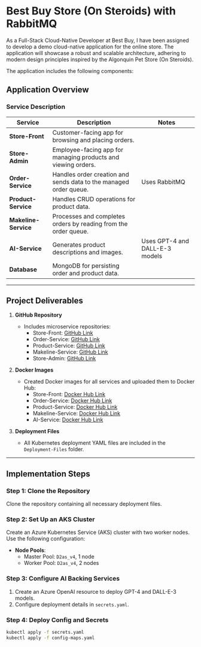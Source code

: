 # Best Buy Store (On Steroids) with RabbitMQ

As a Full-Stack Cloud-Native Developer at Best Buy, I have been assigned to develop a demo cloud-native application for the online store. The application will showcase a robust and scalable architecture, adhering to modern design principles inspired by the Algonquin Pet Store (On Steroids).

The application includes the following components:

## Application Overview

### Service Description

| Service         | Description                                                            | Notes                                      |
|------------------|------------------------------------------------------------------------|--------------------------------------------|
| **Store-Front** | Customer-facing app for browsing and placing orders.                  |                                            |
| **Store-Admin** | Employee-facing app for managing products and viewing orders.         |                                            |
| **Order-Service** | Handles order creation and sends data to the managed order queue.   | Uses RabbitMQ                              |
| **Product-Service** | Handles CRUD operations for product data.                         |                                            |
| **Makeline-Service** | Processes and completes orders by reading from the order queue.  |                                            |
| **AI-Service**  | Generates product descriptions and images.                            | Uses GPT-4 and DALL-E-3 models             |
| **Database**    | MongoDB for persisting order and product data.                        |                                            |

---

## Project Deliverables

1. **GitHub Repository**
    - Includes microservice repositories:
        - Store-Front: [GitHub Link](https://github.com/arishkakadiya/store-front)
        - Order-Service: [GitHub Link](https://github.com/arishkakadiya/order-service)
        - Product-Service: [GitHub Link](https://github.com/arishkakadiya/product-service)
        - Makeline-Service: [GitHub Link](https://github.com/arishkakadiya/makeline-service)
        - Store-Admin: [GitHub Link](https://github.com/arishkakadiya/store-admin)

2. **Docker Images**
    - Created Docker images for all services and uploaded them to Docker Hub:
        - Store-Front: [Docker Hub Link](https://hub.docker.com/r/klamichhane738/store-front-bestbuy/tags)
        - Order-Service: [Docker Hub Link](https://hub.docker.com/r/klamichhane738/order-service-bestbuy/tags)
        - Product-Service: [Docker Hub Link](https://hub.docker.com/r/klamichhane738/product-service-bestbuy/tags)
        - Makeline-Service: [Docker Hub Link](https://hub.docker.com/r/klamichhane738/makeline-service-bestbuy/tags)
        - AI-Service: [Docker Hub Link](https://hub.docker.com/r/klamichhane738/ai-service-bestbuy/tags)

3. **Deployment Files**
    - All Kubernetes deployment YAML files are included in the `Deployment-Files` folder.

---

## Implementation Steps

### Step 1: Clone the Repository
Clone the repository containing all necessary deployment files.

### Step 2: Set Up an AKS Cluster
Create an Azure Kubernetes Service (AKS) cluster with two worker nodes. Use the following configuration:
- **Node Pools**:
  - Master Pool: `D2as_v4`, 1 node
  - Worker Pool: `D2as_v4`, 2 nodes

### Step 3: Configure AI Backing Services
1. Create an Azure OpenAI resource to deploy GPT-4 and DALL-E-3 models.
2. Configure deployment details in `secrets.yaml`.

### Step 4: Deploy Config and Secrets
```bash
kubectl apply -f secrets.yaml
kubectl apply -f config-maps.yaml

